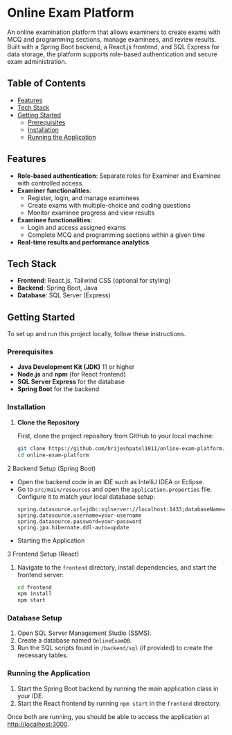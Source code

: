 # Online Exam Platform

An online examination platform that allows examiners to create exams with MCQ and programming sections, manage examinees, and review results. Built with a Spring Boot backend, a React.js frontend, and SQL Express for data storage, the platform supports role-based authentication and secure exam administration.

## Table of Contents

- [Features](#features)
- [Tech Stack](#tech-stack)
- [Getting Started](#getting-started)
  - [Prerequisites](#prerequisites)
  - [Installation](#installation)
  - [Running the Application](#running-the-application)


## Features

- **Role-based authentication**: Separate roles for Examiner and Examinee with controlled access.
- **Examiner functionalities**:
  - Register, login, and manage examinees
  - Create exams with multiple-choice and coding questions
  - Monitor examinee progress and view results
- **Examinee functionalities**:
  - Login and access assigned exams
  - Complete MCQ and programming sections within a given time
- **Real-time results and performance analytics**

## Tech Stack

- **Frontend**: React.js, Tailwind CSS (optional for styling)
- **Backend**: Spring Boot, Java
- **Database**: SQL Server (Express)

## Getting Started

To set up and run this project locally, follow these instructions.

### Prerequisites

- **Java Development Kit (JDK)** 11 or higher
- **Node.js** and **npm** (for React frontend)
- **SQL Server Express** for the database
- **Spring Boot** for the backend

### Installation

1. **Clone the Repository**

   First, clone the project repository from GitHub to your local machine:

   ```bash
   git clone https://github.com/brijeshpatel1011/online-exam-platform.git
   cd online-exam-platform

2 Backend Setup (Spring Boot)

- Open the backend code in an IDE such as IntelliJ IDEA or Eclipse.
-  Go to `src/main/resources` and open the `application.properties` file. Configure it to match your local database setup:
   ```properties
   spring.datasource.url=jdbc:sqlserver://localhost:1433;databaseName=OnlineExamDB
   spring.datasource.username=your-username
   spring.datasource.password=your-password
   spring.jpa.hibernate.ddl-auto=update
   
- Starting the Application


3 Frontend Setup (React)

1. Navigate to the `frontend` directory, install dependencies, and start the frontend server:
   ```bash
   cd frontend
   npm install
   npm start

  ### Database Setup

1. Open SQL Server Management Studio (SSMS).
2. Create a database named `OnlineExamDB`.
3. Run the SQL scripts found in `/backend/sql` (if provided) to create the necessary tables.

### Running the Application

1. Start the Spring Boot backend by running the main application class in your IDE.
2. Start the React frontend by running `npm start` in the `frontend` directory.

Once both are running, you should be able to access the application at [http://localhost:3000](http://localhost:3000).



